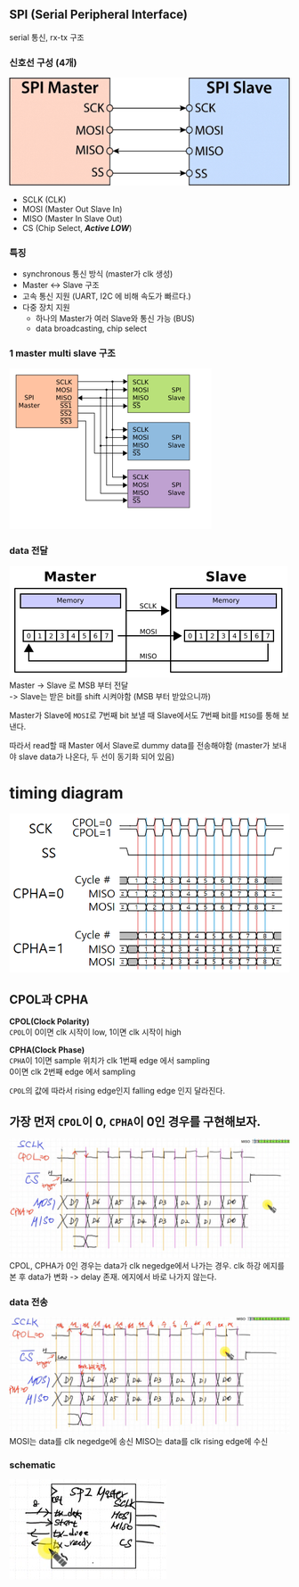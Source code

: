 ## SPI (Serial Peripheral Interface)
serial 통신, rx-tx 구조

### 신호선 구성 (4개)
![](image.png)
- SCLK (CLK)  
- MOSI (Master Out Slave In)  
- MISO (Master In Slave Out)  
- CS (Chip Select, ***Active LOW***)  

### 특징
- synchronous 통신 방식 (master가 clk 생성)  
- Master <-> Slave 구조  
- 고속 통신 지원 (UART, I2C 에 비해 속도가 빠르다.)  
- 다중 장치 지원  
    - 하나의 Master가 여러 Slave와 통신 가능 (BUS)  
    - data broadcasting, chip select  

### 1 master multi slave 구조  
![](image-3.png)

### data 전달
![](image-1.png)
Master -> Slave 로 MSB 부터 전달  
-> Slave는 받은 bit를 shift 시켜야함 (MSB 부터 받았으니까)  

Master가 Slave에 `MOSI`로 7번째 bit 보낼 때 Slave에서도 7번째 bit를 `MISO`를 통해 보낸다.  

따라서 read할 때 Master 에서 Slave로 dummy data를 전송해야함 (master가 보내야 slave data가 나온다, 두 선이 동기화 되어 있음)  


# timing diagram
![](tim.png)

## CPOL과 CPHA
**CPOL(Clock Polarity)**  
`CPOL`이 0이면 clk 시작이 low, 1이면 clk 시작이 high  

**CPHA(Clock Phase)**  
`CPHA`이 1이면 sample 위치가 clk 1번째 edge 에서 sampling  
0이면 clk 2번째 edge 에서 sampling  

`CPOL`의 값에 따라서 rising edge인지 falling edge 인지 달라진다.  

## 가장 먼저 `CPOL`이 0, `CPHA`이 0인 경우를 구현해보자.
![](tim2.png)
CPOL, CPHA가 0인 경우는 data가 clk negedge에서 나가는 경우.
clk 하강 에지를 본 후 data가 변화 -> delay 존재. 에지에서 바로 나가지 않는다.

### data 전송
![](tim3.png)
MOSI는 data를 clk negedge에 송신
MISO는 data를 clk rising edge에 수신


### schematic
![](schematic.png)
